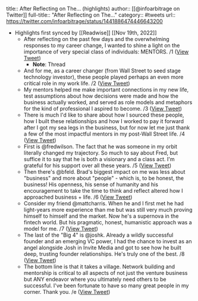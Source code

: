 title:: After Reflecting on The... (highlights)
author:: [[@infoarbitrage on Twitter]]
full-title:: "After Reflecting on The..."
category:: #tweets
url:: https://twitter.com/infoarbitrage/status/1441886474446643200

- Highlights first synced by [[Readwise]] [[Nov 19th, 2022]]
	- After reflecting on the past few days and the overwhelming responses to my career change, I wanted to shine a light on the importance of very special class of individuals: MENTORS. /1 ([View Tweet](https://twitter.com/infoarbitrage/status/1441886474446643200))
		- **Note**: Thread
	- And for me, as a career changer (from Wall Street to seed stage technology investor), these people played perhaps an even more critical role in my work life. /2 ([View Tweet](https://twitter.com/infoarbitrage/status/1441886831793123331))
	- My mentors helped me make important connections in my new life, test assumptions about how decisions were made and how the business actually worked, and served as role models and metaphors for the kind of professional I aspired to become. /3 ([View Tweet](https://twitter.com/infoarbitrage/status/1441887485257256961))
	- There is much I'd like to share about how I sourced these people, how I built these relationships and how I worked to pay it forward after I got my sea legs in the business, but for now let me just thank a few of the most impactful mentors in my post-Wall Street life. /4 ([View Tweet](https://twitter.com/infoarbitrage/status/1441887865332330498))
	- First is @fredwilson. The fact that he was someone in my orbit literally changed my trajectory. So much to say about Fred, but suffice it to say that he is both a visionary and a class act. I'm grateful for his support over all these years. /5 ([View Tweet](https://twitter.com/infoarbitrage/status/1441888316350099457))
	- Then there's @bfeld. Brad's biggest impact on me was less about "business" and more about "people" - which is, to be honest, the business! His openness, his sense of humanity and his encouragement to take the time to think and reflect altered how I approached business + life. /6 ([View Tweet](https://twitter.com/infoarbitrage/status/1441889022540873733))
	- Consider my friend @mattcharris. When he and I first met he had light-years more experience than me but was still very much proving himself to himself and the market. Now he's a supernova in the fintech world. But his pragmatic, honest, humanistic approach was a model for me. /7 ([View Tweet](https://twitter.com/infoarbitrage/status/1441889668878852098))
	- The last of the "Big 4" is @joshk. Already a wildly successful founder and an emerging VC power, I had the chance to invest as an angel alongside Josh in Invite Media and got to see how he built deep, trusting founder relationships. He's truly one of the best. /8 ([View Tweet](https://twitter.com/infoarbitrage/status/1441890462311141379))
	- The bottom line is that it takes a village. Network building and mentorship is critical to all aspects of not just the venture business but ANY endeavor where you ultimately need others to be successful. I've been fortunate to have so many great people in my corner. Thank you. /e ([View Tweet](https://twitter.com/infoarbitrage/status/1441890794168852481))